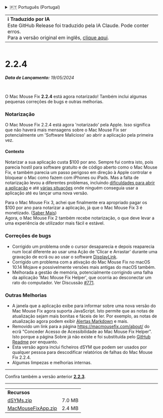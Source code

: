 <details>
<summary>🇵🇹 Português (Portugal)</summary>

[🇬🇧 English (GitHub Release)](https://github.com/noah-nuebling/mac-mouse-fix/releases/tag/2.2.4)\
[🇦🇩 Català](https://redirect.macmousefix.com/?target=mmf-release&tag=2.2.4&locale=ca)\
[🇩🇪 Deutsch](https://redirect.macmousefix.com/?target=mmf-release&tag=2.2.4&locale=de)\
[🇪🇸 Español](https://redirect.macmousefix.com/?target=mmf-release&tag=2.2.4&locale=es)\
[🇫🇷 Français](https://redirect.macmousefix.com/?target=mmf-release&tag=2.2.4&locale=fr)\
[🇮🇩 Indonesia](https://redirect.macmousefix.com/?target=mmf-release&tag=2.2.4&locale=id)\
[🇮🇹 Italiano](https://redirect.macmousefix.com/?target=mmf-release&tag=2.2.4&locale=it)\
[🇭🇺 Magyar](https://redirect.macmousefix.com/?target=mmf-release&tag=2.2.4&locale=hu)\
[🇳🇱 Nederlands](https://redirect.macmousefix.com/?target=mmf-release&tag=2.2.4&locale=nl)\
[🇵🇱 Polski](https://redirect.macmousefix.com/?target=mmf-release&tag=2.2.4&locale=pl)\
[🇧🇷 Português (Brasil)](https://redirect.macmousefix.com/?target=mmf-release&tag=2.2.4&locale=pt-BR)\
**🇵🇹 Português (Portugal)**\
[🇷🇴 Română](https://redirect.macmousefix.com/?target=mmf-release&tag=2.2.4&locale=ro)\
[🇸🇪 Svenska](https://redirect.macmousefix.com/?target=mmf-release&tag=2.2.4&locale=sv)\
[🇻🇳 Tiếng Việt](https://redirect.macmousefix.com/?target=mmf-release&tag=2.2.4&locale=vi)\
[🇹🇷 Türkçe](https://redirect.macmousefix.com/?target=mmf-release&tag=2.2.4&locale=tr)\
[🇨🇿 Čeština](https://redirect.macmousefix.com/?target=mmf-release&tag=2.2.4&locale=cs)\
[🇬🇷 Ελληνικά](https://redirect.macmousefix.com/?target=mmf-release&tag=2.2.4&locale=el)\
[🇷🇺 Русский](https://redirect.macmousefix.com/?target=mmf-release&tag=2.2.4&locale=ru)\
[🇺🇦 Українська](https://redirect.macmousefix.com/?target=mmf-release&tag=2.2.4&locale=uk)\
[🇮🇱 עברית](https://redirect.macmousefix.com/?target=mmf-release&tag=2.2.4&locale=he)\
[🇸🇦 العربية](https://redirect.macmousefix.com/?target=mmf-release&tag=2.2.4&locale=ar)\
[🇮🇳 हिन्दी](https://redirect.macmousefix.com/?target=mmf-release&tag=2.2.4&locale=hi)\
[🇹🇭 ไทย](https://redirect.macmousefix.com/?target=mmf-release&tag=2.2.4&locale=th)\
[🇨🇳 中文 (简体)](https://redirect.macmousefix.com/?target=mmf-release&tag=2.2.4&locale=zh-Hans)\
[🇨🇳 中文 (繁體)](https://redirect.macmousefix.com/?target=mmf-release&tag=2.2.4&locale=zh-Hant)\
[🇭🇰 中文（香港)](https://redirect.macmousefix.com/?target=mmf-release&tag=2.2.4&locale=zh-HK)\
[🇯🇵 日本語](https://redirect.macmousefix.com/?target=mmf-release&tag=2.2.4&locale=ja)\
[🇰🇷 한국어](https://redirect.macmousefix.com/?target=mmf-release&tag=2.2.4&locale=ko)\
[Help translate Mac Mouse Fix to different languages!](https://github.com/noah-nuebling/mac-mouse-fix/discussions/731)
</details>
<table align=><td>
<b>ℹ️ Traduzido por IA</b><br>
Este GitHub Release foi traduzido pela IA Claude. Pode conter erros.<br>
Para a versão original em inglês, <a href="https://github.com/noah-nuebling/mac-mouse-fix/releases/tag/2.2.4">clique aqui</a>.
</td></table>

<table></table>

# 2.2.4
***Data de Lançamento:** 19/05/2024*

<br>

O Mac Mouse Fix **2.2.4** está agora notarizado! Também inclui algumas pequenas correções de bugs e outras melhorias.

### **Notarização**

O Mac Mouse Fix 2.2.4 está agora 'notarizado' pela Apple. Isso significa que não haverá mais mensagens sobre o Mac Mouse Fix ser potencialmente um 'Software Malicioso' ao abrir a aplicação pela primeira vez.

#### Contexto

Notarizar a sua aplicação custa $100 por ano. Sempre fui contra isto, pois parecia hostil para software gratuito e de código aberto como o Mac Mouse Fix, e também parecia um passo perigoso em direção à Apple controlar e bloquear o Mac como fazem com iPhones ou iPads. Mas a falta de notarização levou a diferentes problemas, incluindo [dificuldades para abrir a aplicação](https://github.com/noah-nuebling/mac-mouse-fix/discussions/114) e até [várias situações](https://github.com/noah-nuebling/mac-mouse-fix/issues/95) onde ninguém conseguia usar a aplicação até eu lançar uma nova versão.

Para o Mac Mouse Fix 3, achei que finalmente era apropriado pagar os $100 por ano para notarizar a aplicação, já que o Mac Mouse Fix 3 é monetizado. ([Saber Mais](https://redirect.macmousefix.com/?target=mmf-release&tag=3.0.0&locale=pt-PT)) \
Agora, o Mac Mouse Fix 2 também recebe notarização, o que deve levar a uma experiência de utilizador mais fácil e estável.

### **Correções de bugs**

- Corrigido um problema onde o cursor desaparecia e depois reaparecia num local diferente ao usar uma Ação de 'Clicar e Arrastar' durante uma gravação de ecrã ou ao usar o software [DisplayLink](https://www.synaptics.com/products/displaylink-graphics).
- Corrigido um problema com a ativação do Mac Mouse Fix no macOS 10.14 Mojave e possivelmente versões mais antigas do macOS também.
- Melhorada a gestão de memória, potencialmente corrigindo uma falha da aplicação 'Mac Mouse Fix Helper', que ocorria ao desconectar um rato do computador. Ver Discussão [#771](https://github.com/noah-nuebling/mac-mouse-fix/discussions/771).

### **Outras Melhorias**

- A janela que a aplicação exibe para informar sobre uma nova versão do Mac Mouse Fix agora suporta JavaScript. Isto permite que as notas de atualização sejam mais bonitas e fáceis de ler. Por exemplo, as notas de atualização agora podem exibir [Alertas Markdown](https://github.com/orgs/community/discussions/16925) e mais.
- Removido um link para a página https://macmousefix.com/about/ do ecrã "Conceder Acesso de Acessibilidade ao Mac Mouse Fix Helper". Isto porque a página Sobre já não existe e foi substituída pelo [GitHub Readme](https://github.com/noah-nuebling/mac-mouse-fix) por enquanto.
- Esta versão agora inclui ficheiros dSYM que podem ser usados por qualquer pessoa para descodificar relatórios de falhas do Mac Mouse Fix 2.2.4.
- Algumas limpezas e melhorias internas.

---

Confira também a versão anterior [**2.2.3**](https://redirect.macmousefix.com/?target=mmf-release&tag=2.2.3&locale=pt-PT).

---

<table align="start">
<tr>
    <td colspan=2>
        <b>Recursos</b>
    </td>
</tr>
<tr>
    <td><a href="https://github.com/noah-nuebling/mac-mouse-fix/releases/download/2.2.4/dSYMs.zip">dSYMs.zip</a></td>
    <td>7.0 MB</td>
</tr>
<tr>
    <td><a href="https://github.com/noah-nuebling/mac-mouse-fix/releases/download/2.2.4/MacMouseFixApp.zip">MacMouseFixApp.zip</a></td>
    <td>2.4 MB</td>
</tr>
</table>
